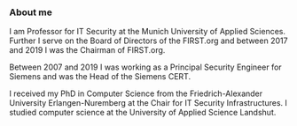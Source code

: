 ### About me

I am Professor for IT Security at the Munich University of Applied Sciences. Further I serve on the Board of Directors of the FIRST.org and between 2017 and 2019 I was the Chairman of FIRST.org.

Between 2007 and 2019 I was working as a Principal Security Engineer for Siemens and was the Head of the Siemens CERT.

I received my PhD in Computer Science from the Friedrich-Alexander University Erlangen-Nuremberg at the Chair for IT Security Infrastructures. I studied computer science at the University of Applied Science Landshut.
